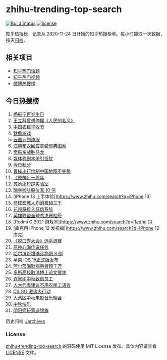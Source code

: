 # zhihu-trending-top-search

[![Build Status](https://github.com/justjavac/zhihu-trending-top-search/workflows/ci/badge.svg?branch=main)](https://github.com/justjavac/zhihu-trending-top-search/actions)
[![license](https://img.shields.io/github/license/justjavac/zhihu-trending-top-search)](https://github.com/justjavac/zhihu-trending-top-search/blob/main/LICENSE)

知乎热搜榜，记录从 2020-11-24 日开始的知乎热搜榜单。每小时抓取一次数据，按天[归档](./archives)。

## 相关项目

- [知乎热门话题](https://github.com/justjavac/zhihu-trending-hot-questions)
- [知乎热门视频](https://github.com/justjavac/zhihu-trending-hot-video)
- [微博热搜榜](https://github.com/justjavac/weibo-trending-hot-search)

## 今日热搜榜

<!-- BEGIN -->
<!-- 最后更新时间 Thu Sep 23 2021 18:14:24 GMT+0800 (China Standard Time) -->

1. [杨振宁百岁生日](https://www.zhihu.com/search?q=杨振宁)
1. [王立科曾想停播《人民的名义》](https://www.zhihu.com/search?q=王立科)
1. [中国农民丰收节](https://www.zhihu.com/search?q=中国农民丰收节)
1. [鱿鱼游戏](https://www.zhihu.com/search?q=鱿鱼游戏)
1. [云图计划炸服](https://www.zhihu.com/search?q=云图计划)
1. [江南布衣回应童装邪典图案](https://www.zhihu.com/search?q=江南布衣)
1. [樊振东战胜马龙](https://www.zhihu.com/search?q=樊振东)
1. [媒体称剧本杀引担忧](https://www.zhihu.com/search?q=剧本杀)
1. [今日秋分](https://www.zhihu.com/search?q=秋分)
1. [曹操出行绘制中国地图不完整](https://www.zhihu.com/search?q=曹操出行)
1. [《原神》一周年](https://www.zhihu.com/search?q=原神)
1. [苏炳添短跑实验室](https://www.zhihu.com/search?q=苏炳添)
1. [瑞幸咖啡股价涨 10 倍](https://www.zhihu.com/search?q=瑞幸)
1. [iPhone 13 上手体验](https://www.zhihu.com/search?q=iPhone 13)
1. [环球影城人均消费超三千](https://www.zhihu.com/search?q=环球影城)
1. [花呗将接入征信系统](https://www.zhihu.com/search?q=花呗)
1. [英雄联盟全球总决赛抽签](https://www.zhihu.com/search?q=s11)
1. [Redmi G 2021 游戏本](https://www.zhihu.com/search?q=Redmi G)
1. [库克用 iPhone 12 发祝福](https://www.zhihu.com/search?q=iPhone 12 库克)
1. [《脱口秀大会》选手退赛](https://www.zhihu.com/search?q=脱口秀大会)
1. [原神心海传说任务](https://www.zhihu.com/search?q=原神)
1. [哈尔滨新增确诊病例 8 例](https://www.zhihu.com/search?q=哈尔滨疫情)
1. [苹果 iOS 15正式版发布](https://www.zhihu.com/search?q=ios15)
1. [阿尔茨海默病患者超千万](https://www.zhihu.com/search?q=阿尔茨海默)
1. [多所高校取消博士论文要求](https://www.zhihu.com/search?q=博士论文)
1. [许家印中秋致信员工](https://www.zhihu.com/search?q=许家印致信)
1. [人大代表建议不用农民工语言](https://www.zhihu.com/search?q=农民工语言)
1. [CS:GO 激流大行动](https://www.zhihu.com/search?q=激流大行动)
1. [大湾区中秋电影音乐晚会](https://www.zhihu.com/search?q=中秋晚会)
1. [中秋快乐](https://www.zhihu.com/search?q=中秋节)
1. [阴阳师玩家送锦旗](https://www.zhihu.com/search?q=阴阳师)

<!-- END -->

历史归档 [./archives](./archives)

### License

[zhihu-trending-top-search](https://github.com/justjavac/zhihu-trending-top-search)
的源码使用 MIT License 发布。具体内容请查看 [LICENSE](./LICENSE) 文件。
